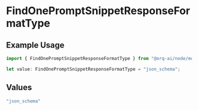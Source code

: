 # FindOnePromptSnippetResponseFormatType

## Example Usage

```typescript
import { FindOnePromptSnippetResponseFormatType } from "@orq-ai/node/models/operations";

let value: FindOnePromptSnippetResponseFormatType = "json_schema";
```

## Values

```typescript
"json_schema"
```